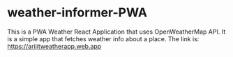 # weather-informer-PWA
This is a PWA Weather React Application that uses OpenWeatherMap API. It is a simple app that fetches weather info about a place. The link is: https://arijitweatherapp.web.app

